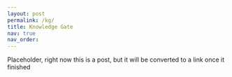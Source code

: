 ```yaml
---
layout: post
permalink: /kg/
title: Knowledge Gate
nav: true
nav_order: 
---
```

Placeholder, right now this is a post, but it will be converted to a link once it finished 